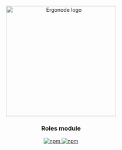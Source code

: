 
<p align="center">
  <a href="https://ergonode.com" rel="noopener noreferrer">
    <img width="300" src="https://ergonode.com/img/logo-dark.svg" alt="Ergonode logo">
  </a>
</p>
<h3 align="center">Roles module</h3>
<p align="center">
  <a href="https://www.npmjs.com/package/@ergonode/roles">
    <img alt="npm" src="https://img.shields.io/npm/v/@ergonode/roles">
  </a>
  <a href="https://www.npmjs.com/package/@ergonode/roles">
    <img alt="npm" src="https://img.shields.io/npm/l/@ergonode/roles">
  </a>
</p>
<br>
